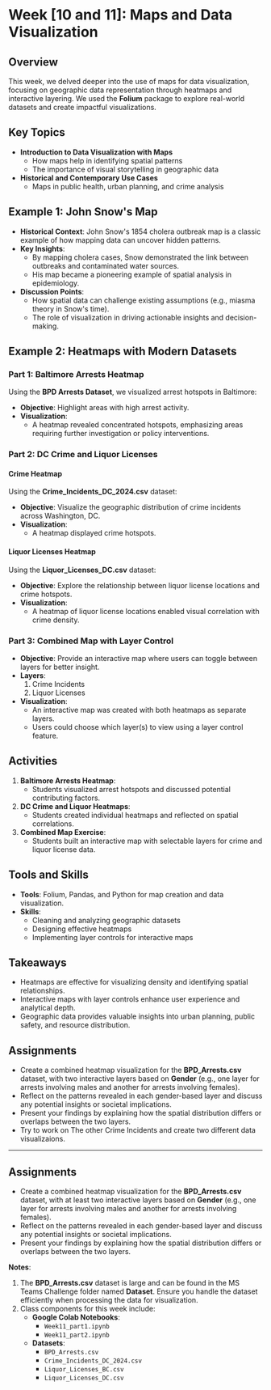 # Week [10 and 11]: Maps and Data Visualization

## Overview
This week, we delved deeper into the use of maps for data visualization, focusing on geographic data representation through heatmaps and interactive layering. We used the **Folium** package to explore real-world datasets and create impactful visualizations.

## Key Topics
- **Introduction to Data Visualization with Maps**
  - How maps help in identifying spatial patterns
  - The importance of visual storytelling in geographic data
- **Historical and Contemporary Use Cases**
  - Maps in public health, urban planning, and crime analysis

## Example 1: John Snow's Map
- **Historical Context**: John Snow's 1854 cholera outbreak map is a classic example of how mapping data can uncover hidden patterns.
- **Key Insights**:
  - By mapping cholera cases, Snow demonstrated the link between outbreaks and contaminated water sources.
  - His map became a pioneering example of spatial analysis in epidemiology.
- **Discussion Points**:
  - How spatial data can challenge existing assumptions (e.g., miasma theory in Snow's time).
  - The role of visualization in driving actionable insights and decision-making.

## Example 2: Heatmaps with Modern Datasets
### Part 1: Baltimore Arrests Heatmap
Using the **BPD Arrests Dataset**, we visualized arrest hotspots in Baltimore:
- **Objective**: Highlight areas with high arrest activity.
- **Visualization**:
  - A heatmap revealed concentrated hotspots, emphasizing areas requiring further investigation or policy interventions.

### Part 2: DC Crime and Liquor Licenses
#### Crime Heatmap
Using the **Crime_Incidents_DC_2024.csv** dataset:
- **Objective**: Visualize the geographic distribution of crime incidents across Washington, DC.
- **Visualization**:
  - A heatmap displayed crime hotspots.

#### Liquor Licenses Heatmap
Using the **Liquor_Licenses_DC.csv** dataset:
- **Objective**: Explore the relationship between liquor license locations and crime hotspots.
- **Visualization**:
  - A heatmap of liquor license locations enabled visual correlation with crime density.

### Part 3: Combined Map with Layer Control
- **Objective**: Provide an interactive map where users can toggle between layers for better insight.
- **Layers**:
  1. Crime Incidents
  2. Liquor Licenses
- **Visualization**:
  - An interactive map was created with both heatmaps as separate layers.
  - Users could choose which layer(s) to view using a layer control feature.

## Activities
1. **Baltimore Arrests Heatmap**:
   - Students visualized arrest hotspots and discussed potential contributing factors.
2. **DC Crime and Liquor Heatmaps**:
   - Students created individual heatmaps and reflected on spatial correlations.
3. **Combined Map Exercise**:
   - Students built an interactive map with selectable layers for crime and liquor license data.

## Tools and Skills
- **Tools**: Folium, Pandas, and Python for map creation and data visualization.
- **Skills**:
  - Cleaning and analyzing geographic datasets
  - Designing effective heatmaps
  - Implementing layer controls for interactive maps

## Takeaways
- Heatmaps are effective for visualizing density and identifying spatial relationships.
- Interactive maps with layer controls enhance user experience and analytical depth.
- Geographic data provides valuable insights into urban planning, public safety, and resource distribution.

## Assignments
- Create a combined heatmap visualization for the **BPD_Arrests.csv** dataset, with  two interactive layers based on **Gender** (e.g., one layer for arrests involving males and another for arrests involving females). 
- Reflect on the patterns revealed in each gender-based layer and discuss any potential insights or societal implications.
- Present your findings by explaining how the spatial distribution differs or overlaps between the two layers.
- Try to work on The other Crime Incidents and create two different data visualizaions. 
---

## Assignments
- Create a combined heatmap visualization for the **BPD_Arrests.csv** dataset, with at least two interactive layers based on **Gender** (e.g., one layer for arrests involving males and another for arrests involving females). 
- Reflect on the patterns revealed in each gender-based layer and discuss any potential insights or societal implications.
- Present your findings by explaining how the spatial distribution differs or overlaps between the two layers.

**Notes**:
1. The **BPD_Arrests.csv** dataset is large and can be found in the MS Teams Challenge folder named **Dataset**. Ensure you handle the dataset efficiently when processing the data for visualization.
2. Class components for this week include:
   - **Google Colab Notebooks**: 
     - `Week11_part1.ipynb`
     - `Week11_part2.ipynb`
   - **Datasets**:
     - `BPD_Arrests.csv`
     - `Crime_Incidents_DC_2024.csv`
     - `Liquor_Licenses_BC.csv`
     - `Liquor_Licenses_DC.csv`
  
